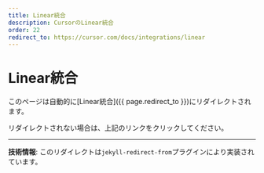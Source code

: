 ```yaml
---
title: Linear統合
description: CursorのLinear統合
order: 22
redirect_to: https://cursor.com/docs/integrations/linear
---
```


<!-- このページはJekyllのリダイレクトプラグインにより自動的にリダイレクトされます -->

# Linear統合

このページは自動的に[Linear統合]({{ page.redirect_to }})にリダイレクトされます。

リダイレクトされない場合は、上記のリンクをクリックしてください。

---

**技術情報**: このリダイレクトは`jekyll-redirect-from`プラグインにより実装されています。

